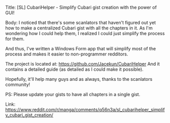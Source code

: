 Title: [SL] CubariHelper - Simplify Cubari gist creation with the power of GUI!

Body: 
I noticed that there's some scanlators that haven't figured out yet how to make a centralized Cubari gist with all the chapters in it. As I'm wondering how I could help them, I realized I could just simplify the process for them.

And thus, I've written a Windows Form app that will simplify most of the process and makes it easier to non-programmer redditors.

The project is located at: https://github.com/Jacekun/CubariHelper
And it contains a detailed guide (as detailed as I could make it possible).

Hopefully, it'll help many guys and as always, thanks to the scanlators community!

PS: Please update your gists to have all chapters in a single gist.

Link: https://www.reddit.com/r/manga/comments/q56n3a/sl_cubarihelper_simplify_cubari_gist_creation/